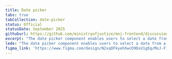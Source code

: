 ```yaml
---
title: Date picker
tabs: true
tabCollection: date-picker
status: Official
statusDate: September 2025
githuburl: https://github.com/ministryofjustice/moj-frontend/discussions/703
excerpt: "The date picker component enables users to select a date from a calendar."
lede: "The date picker component enables users to select a date from a calendar."
figma_link: 'https://www.figma.com/design/N2xqOFkyehXwcD9DxU1gEq/MoJ-Figma-Kit?node-id=792-861&t=6DfPOX7RAnjrVE0j-0'
---
```



